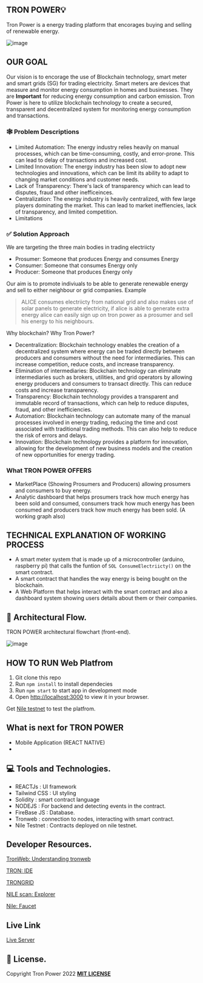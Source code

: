 ## TRON POWER💡

Tron Power is a energy trading platform that encorages buying and selling of renewable energy.

![image](https://gateway.pinata.cloud/ipfs/QmZby1gWAKWdkGJcaWFE83ZGTBTQCLDTdQZah5QRzFrGGN?_gl=1*cncir5*rs_ga*YWJkOGNiNjUtYjFjNy00YjMwLWE0YTktMTMzNjYzM2IzYTJh*rs_ga_5RMPXG14TE*MTY4MTA5MTk0NC41LjAuMTY4MTA5MTk0NC42MC4wLjA.)

## OUR GOAL

Our vision is to encorage the use of Blockchain technology, smart meter and smart grids (SG) for trading electricity.
Smart meters are devices that measure and monitor energy consumption in homes and businesses. They are **Important** for reducing energy consumption and carbon emission.
Tron Power is here to utilize blockchain technology to create a secured, transparent and decentrailzed system for monitoring energy consumption and transactions.

### 🕸 Problem Descriptions

- Limited Automation: The energy industry relies heavily on manual processes, which can be time-consuming, costly, and error-prone. This can lead to delay of transactions and increased cost.
- Limited Innovation: The energy industry has been slow to adopt new technologies and innovations, which can be limit its ability to adapt to changing market conditions and customer needs.
- Lack of Transparency: There's lack of transparency which can lead to disputes, fraud and other inefficeinces.
- Centralization: The energy industry is heavily centralized, with few large players dominating the market. This can lead to market ineffiencies, lack of transparency, and limited competition.
- Limitations

### ✅ Solution Approach

We are targeting the three main bodies in trading electriicty

- Prosumer: Someone that produces Energy and consumes Energy
- Consumer: Someone that consumes Energy only
- Producer: Someone that produces Energy only

Our aim is to promote indiviuals to be able to generate renewable energy and sell to either neighbour or grid companies.
Example

> ALICE consumes electriicty from national grid and also makes use of solar panels to generate electricity, if alice is able to generate extra energy alice can easily sign up on tron power as a prosumer and sell his energy to his neighbours.

Why blockchain? Why Tron Power?

- Decentralization: Blockchain technology enables the creation of a decentralized system where energy can be traded directly between producers and consumers without the need for intermediaries. This can increase competition, reduce costs, and increase transparency.
- Elimination of intermediaries: Blockchain technology can eliminate intermediaries such as brokers, utilities, and grid operators by allowing energy producers and consumers to transact directly. This can reduce costs and increase transparency.
- Transparency: Blockchain technology provides a transparent and immutable record of transactions, which can help to reduce disputes, fraud, and other inefficiencies.
- Automation: Blockchain technology can automate many of the manual processes involved in energy trading, reducing the time and cost associated with traditional trading methods. This can also help to reduce the risk of errors and delays.
- Innovation: Blockchain technology provides a platform for innovation, allowing for the development of new business models and the creation of new opportunities for energy trading.

### What TRON POWER OFFERS

- MarketPlace (Showing Prosumers and Producers) allowing prosumers and consumers to buy energy.
- Analytic dashboard that helps prosumers track how much energy has been sold and consumed, consumers track how much energy has been consumed and producers track how much energy has been sold. (A working graph also)

## TECHNICAL EXPLANATION OF WORKING PROCESS

- A smart meter system that is made up of a microcontroller (arduino, raspberry pi) that calls the funtion of `SOL ConsumeElectriicty()` on the smart contract.
- A smart contract that handles the way energy is being bought on the blockchain.
- A Web Platform that helps interact with the smart contract and also a dashboard system showing users details about them or their companies.

## 🌊 Architectural Flow.

TRON POWER architectural flowchart (front-end).

![image](https://gateway.pinata.cloud/ipfs/QmRPXGnQQnVGrujViKBLfaxfzNb4jzveZFchwKeFc3EHEr?_gl=1*1ms4gc5*rs_ga*YWJkOGNiNjUtYjFjNy00YjMwLWE0YTktMTMzNjYzM2IzYTJh*rs_ga_5RMPXG14TE*MTY4MTA5MTk0NC41LjAuMTY4MTA5MTk0NC42MC4wLjA.)

## HOW TO RUN Web Platfrom

1. Git clone this repo
2. Run `npm install` to install dependecies
3. Run `npm start` to start app in development mode
4. Open [http://localhost:3000](http://localhost:3000) to view it in your browser.

Get [Nile testnet](https://nileex.io/join/getJoinPage) to test the platfrom.

## What is next for TRON POWER

- Mobile Application (REACT NATIVE)
-

## 💻 Tools and Technologies.

- REACTJs : UI framework
- Tailwind CSS : UI styling
- Solidity : smart contract language
- NODEJS : For backend and detecting events in the contract.
- FireBase JS : Database.
- Tronweb : connection to nodes, interacting with smart contract.
- Nile Testnet : Contracts deployed on nile testnet.

## Developer Resources.
[TronWeb: Understanding tronweb](https://developers.tron.network/reference/json-rpc-api-overview)

[TRON: IDE](https://www.tronide.io/)

[TRONGRID](https://www.trongrid.io/)

[NILE scan: Explorer](https://nile.tronscan.org/)

[Nile: Faucet](https://nileex.io/join/getJoinPage)

## Live Link
[Live Server](https://tronpowerserver.onrender.com)




## 🪪 License.

Copyright Tron Power 2022 [**MIT LICENSE**](/LICENSE)